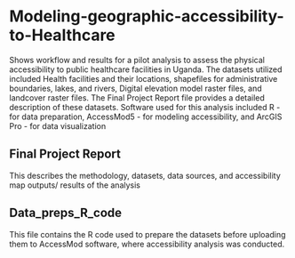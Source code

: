 # Modeling-geographic-accessibility-to-Healthcare
Shows workflow and results for a pilot analysis to assess the physical accessibility to public healthcare facilities in Uganda. The datasets utilized included Health facilities and their locations, shapefiles for administrative boundaries, lakes, and rivers, Digital elevation model raster files, and landcover raster files. The Final Project Report file provides a detailed description of these datasets. Software used for this analysis included R - for data preparation, AccessMod5 - for modeling accessibility, and ArcGIS Pro - for data visualization
## Final Project Report
This describes the methodology, datasets, data sources, and accessibility map outputs/ results of the analysis
## Data_preps_R_code
This file contains the R code used to prepare the datasets before uploading them to AccessMod software, where accessibility analysis was conducted. 
